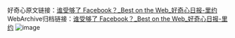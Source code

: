 好奇心原文链接：[谁受够了 Facebook？_Best on the Web_好奇心日报-里约](https://www.qdaily.com/articles/2688.html)
WebArchive归档链接：[谁受够了 Facebook？_Best on the Web_好奇心日报-里约](http://web.archive.org/web/20190623151308/https://www.qdaily.com/articles/2688.html)
![image](http://ww3.sinaimg.cn/large/007d5XDply1g3v6ee389uj30u02vi4qp)